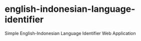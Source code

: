 # english-indonesian-language-identifier
Simple English-Indonesian Language Identifier Web Application
